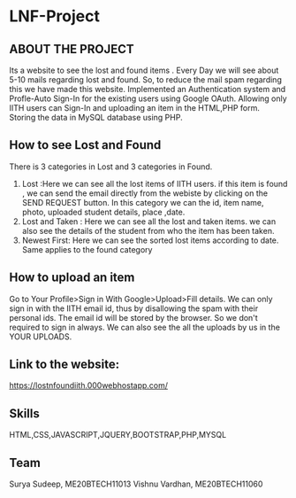 # LNF-Project
## ABOUT THE PROJECT
Its a website to see the lost and found items . Every Day we will see about 5-10 mails regarding lost and found. So, to reduce the mail spam regarding this we have made this website.
Implemented an Authentication system and Profle-Auto Sign-In for the existing users using Google OAuth.
Allowing only IITH users can Sign-In and uploading an item in the HTML,PHP form.
Storing the data in MySQL database using PHP. 
## How to see Lost and Found
There is 3 categories in Lost and 3 categories in Found.
1) Lost :Here we can see all the lost items of IITH users. if this item is found , we can send the email directly from the webiste by clicking on the SEND REQUEST button. In this category we can the id, item name, photo, uploaded student details, place ,date.
2) Lost and Taken : Here we can see all the lost and taken items. we can also see the details of the student from who the item has been taken.
3) Newest First: Here we can see the sorted lost items according to date.
Same applies to the found category
## How to upload an item
Go to Your Profile>Sign in With Google>Upload>Fill details.
We can only sign in with the IITH email id, thus by disallowing the spam with their personal ids. The email id will be stored by the browser. So we don't required to sign in always. We can also see the all the uploads by us in the YOUR UPLOADS.
## Link to the website:
https://lostnfoundiith.000webhostapp.com/
## Skills
HTML,CSS,JAVASCRIPT,JQUERY,BOOTSTRAP,PHP,MYSQL
## Team
Surya Sudeep, ME20BTECH11013
Vishnu Vardhan, ME20BTECH11060

